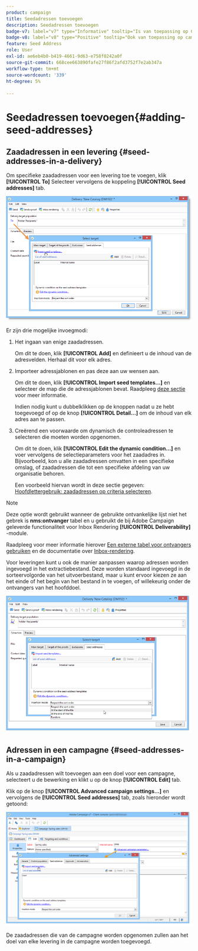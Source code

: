 ```yaml
---
product: campaign
title: Seedadressen toevoegen
description: Seedadressen toevoegen
badge-v7: label="v7" type="Informative" tooltip="Is van toepassing op Campaign Classic v7"
badge-v8: label="v8" type="Positive" tooltip="Ook van toepassing op campagne v8"
feature: Seed Address
role: User
exl-id: ae6eb4b0-b419-4661-9d63-e758f0242a0f
source-git-commit: 668cee663890fafe27f86f2afd3752f7e2ab347a
workflow-type: tm+mt
source-wordcount: '339'
ht-degree: 5%

---
```


# Seedadressen toevoegen{#adding-seed-addresses}

## Zaadadressen in een levering {#seed-addresses-in-a-delivery}

Om specifieke zaadadressen voor een levering toe te voegen, klik **[!UICONTROL To]** Selecteer vervolgens de koppeling **[!UICONTROL Seed addresses]** tab.

![](assets/s_ncs_user_edit_del_addresses_tab.png)

Er zijn drie mogelijke invoegmodi:

1. Het ingaan van enige zaadadressen.

   Om dit te doen, klik **[!UICONTROL Add]** en definieert u de inhoud van de adresvelden. Herhaal dit voor elk adres.

1. Importeer adressjablonen en pas deze aan uw wensen aan.

   Om dit te doen, klik **[!UICONTROL Import seed templates...]** en selecteer de map die de adressjablonen bevat. Raadpleeg [deze sectie](creating-seed-addresses.md#creating-seed-address-templates) voor meer informatie.

   Indien nodig kunt u dubbelklikken op de knoppen nadat u ze hebt toegevoegd of op de knop **[!UICONTROL Detail...]** om de inhoud van elk adres aan te passen.

1. Creërend een voorwaarde om dynamisch de controleadressen te selecteren die moeten worden opgenomen.

   Om dit te doen, klik **[!UICONTROL Edit the dynamic condition...]** en voer vervolgens de selectieparameters voor het zaadadres in. Bijvoorbeeld, kon u alle zaadadressen omvatten in een specifieke omslag, of zaadadressen die tot een specifieke afdeling van uw organisatie behoren.

   Een voorbeeld hiervan wordt in deze sectie gegeven: [Hoofdlettergebruik: zaadadressen op criteria selecteren](use-case-selecting-seed-addresses-on-criteria.md).

>[!NOTE]
>
>Deze optie wordt gebruikt wanneer de gebruikte ontvankelijke lijst niet het gebrek is **nms:ontvanger** tabel en u gebruikt de bij Adobe Campaign geleverde functionaliteit voor Inbox Rendering **[!UICONTROL Deliverability]** -module.
>
>Raadpleeg voor meer informatie hierover [Een externe tabel voor ontvangers gebruiken](using-an-external-recipient-table.md) en de documentatie over [Inbox-rendering](inbox-rendering.md).

Voor leveringen kunt u ook de manier aanpassen waarop adressen worden ingevoegd in het extractiebestand. Deze worden standaard ingevoegd in de sorteervolgorde van het uitvoerbestand, maar u kunt ervoor kiezen ze aan het einde of het begin van het bestand in te voegen, of willekeurig onder de ontvangers van het hoofddoel.

![](assets/s_ncs_user_edit_del_addresses_sort.png)

## Adressen in een campagne {#seed-addresses-in-a-campaign}

Als u zaadadressen wilt toevoegen aan een doel voor een campagne, selecteert u de bewerking en klikt u op de knop **[!UICONTROL Edit]** tab.

Klik op de knop **[!UICONTROL Advanced campaign settings...]** en vervolgens de **[!UICONTROL Seed addresses]** tab, zoals hieronder wordt getoond:

![](assets/s_ncs_user_edit_op_addresses_tab.png)

De zaadadressen die van de campagne worden opgenomen zullen aan het doel van elke levering in de campagne worden toegevoegd.
